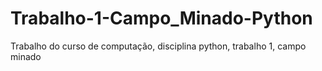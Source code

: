# Trabalho-1-Campo_Minado-Python
Trabalho do curso de computação, disciplina python, trabalho 1, campo minado
